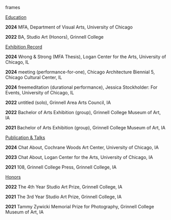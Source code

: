 frames

<u>Education</u>

**2024** MFA, Department of Visual Arts, University of Chicago 

**2022** BA, Studio Art (Honors), Grinnell College 

<u>Exhibition Record</u>

**2024** Wrong & Strong (MFA Thesis), Logan Center for the Arts, University of Chicago, IL

**2024** meeting (performance-for-one), Chicago Architecture Biennial 5, Chicago Cultural Center, IL

**2024** freemeditation (durational performance), Jessica Stockholder: For Events, University of Chicago, IL

**2022** untitled (solo), Grinnell Area Arts Council, IA

**2022** Bachelor of Arts Exhibition (group), Grinnell College Museum of Art, IA 

**2021** Bachelor of Arts Exhibition (group), Grinnell College Museum of Art, IA

<u>Publication & Talks</u>

**2024** Chat About, Cochrane Woods Art Center, University of Chicago, IA

**2023** Chat About, Logan Center for the Arts, University of Chicago, IA

**2021** 108, Grinnell College Press, Grinnell College, IA

<u>Honors</u>

**2022** The 4th Year Studio Art Prize, Grinnell College, IA 

**2021** The 3rd Year Studio Art Prize, Grinnell College, IA

**2021** Tammy Zywicki Memorial Prize for Photography, Grinnell College Museum of Art, IA







